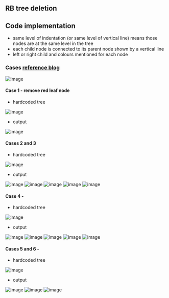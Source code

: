 ## RB tree deletion

## Code implementation
- same level of indentation (or same level of vertical line) means those nodes are at the same level in the tree
- each child node is connected to its parent node shown by a vertical line
- left or right child and colours mentioned for each node

### Cases [reference blog](https://medium.com/analytics-vidhya/deletion-in-red-black-rb-tree-92301e1474ea)
![image](https://github.com/mohitdhatrak/djsce-college-practicals/assets/91209576/b98409de-9883-4b88-898c-71c62a7ec267)

#### Case 1 - remove red leaf node
- hardcoded tree

![image](https://github.com/mohitdhatrak/djsce-college-practicals/assets/91209576/0c0cebd2-9b84-477c-a9b5-6f502d6912d9)
- output

![image](https://github.com/mohitdhatrak/djsce-college-practicals/assets/91209576/68fd1256-035f-44cf-bdc2-7a4a8aaf9230)

#### Cases 2 and 3
- hardcoded tree

![image](https://github.com/mohitdhatrak/djsce-college-practicals/assets/91209576/9a3e22dd-1884-4aac-8fea-2576de37072a)
- output

![image](https://github.com/mohitdhatrak/djsce-college-practicals/assets/91209576/a7cfd10b-6de4-46ce-8d03-86a5dc6e6626)
![image](https://github.com/mohitdhatrak/djsce-college-practicals/assets/91209576/bcb1e751-0799-4c98-8c9a-fbd96c9aa9b0)
![image](https://github.com/mohitdhatrak/djsce-college-practicals/assets/91209576/5241c5c9-38fe-45bd-81e6-eb152881daf0)
![image](https://github.com/mohitdhatrak/djsce-college-practicals/assets/91209576/45f1669a-364e-4777-8388-a49b41b61cb8)
![image](https://github.com/mohitdhatrak/djsce-college-practicals/assets/91209576/64970fc2-6e3b-4bd4-a6ff-105353ff0724)

#### Case 4 -
- hardcoded tree

![image](https://github.com/mohitdhatrak/djsce-college-practicals/assets/91209576/2b957c04-3b05-4c52-a9eb-b55f70f85573)
- output

![image](https://github.com/mohitdhatrak/djsce-college-practicals/assets/91209576/e4692e84-7f02-4a02-b23b-507b45ee52d7)
![image](https://github.com/mohitdhatrak/djsce-college-practicals/assets/91209576/235194ee-abe1-4ca4-85f4-29d128c57bd7)
![image](https://github.com/mohitdhatrak/djsce-college-practicals/assets/91209576/344f980a-08d0-45c4-9215-9ca59665d78a)
![image](https://github.com/mohitdhatrak/djsce-college-practicals/assets/91209576/91ed63ae-58a4-462c-8e0a-8c40089cce4e)
![image](https://github.com/mohitdhatrak/djsce-college-practicals/assets/91209576/4a7ddf31-84bc-4550-a2c6-b91d85e53fb9)

#### Cases 5 and 6 -
- hardcoded tree

![image](https://github.com/mohitdhatrak/djsce-college-practicals/assets/91209576/7a9fe600-ecbf-44a4-90a4-d53068702e3d)
- output

![image](https://github.com/mohitdhatrak/djsce-college-practicals/assets/91209576/a1e868f9-ba18-46f3-9d30-3e38a6011eb1)
![image](https://github.com/mohitdhatrak/djsce-college-practicals/assets/91209576/2e3bbe17-b9b0-4904-8cd1-cc6a949880eb)
![image](https://github.com/mohitdhatrak/djsce-college-practicals/assets/91209576/adc82697-de48-41a3-b9da-afe58e4e2e2c)
